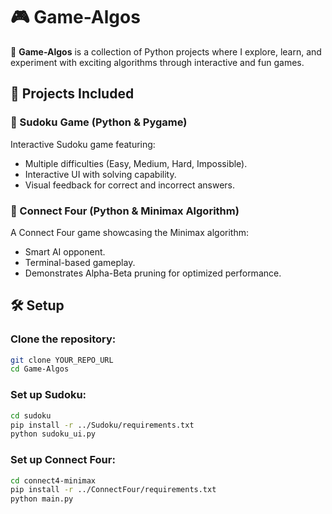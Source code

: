 
# 🎮 Game-Algos

🚀 **Game-Algos** is a collection of Python projects where I explore, learn, and experiment with exciting algorithms through interactive and fun games.

## 🚀 Projects Included

### 🧩 Sudoku Game (Python & Pygame)
Interactive Sudoku game featuring:
- Multiple difficulties (Easy, Medium, Hard, Impossible).
- Interactive UI with solving capability.
- Visual feedback for correct and incorrect answers.

### 🔴 Connect Four (Python & Minimax Algorithm)

A Connect Four game showcasing the Minimax algorithm:
- Smart AI opponent.
- Terminal-based gameplay.
- Demonstrates Alpha-Beta pruning for optimized performance.

## 🛠️ Setup

### Clone the repository:

```bash
git clone YOUR_REPO_URL
cd Game-Algos
```

### Set up Sudoku:

```bash
cd sudoku
pip install -r ../Sudoku/requirements.txt
python sudoku_ui.py
```

### Set up Connect Four:

```bash
cd connect4-minimax
pip install -r ../ConnectFour/requirements.txt
python main.py
```
